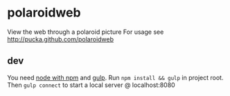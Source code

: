 # polaroidweb
View the web through a polaroid picture
For usage see http://pucka.github.com/polaroidweb

## dev
You need [node with npm](http://nodejs.org/) and [gulp](http://gulpjs.com/).
Run `npm install && gulp` in project root. Then `gulp connect` to start a local server @ localhost:8080
